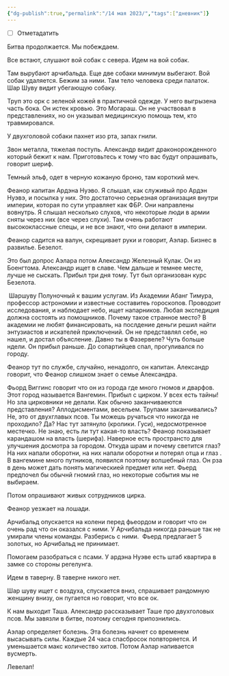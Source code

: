 ```yaml
---
{"dg-publish":true,"permalink":"/14 мая 2023/","tags":["дневник"]}
---
```


- [ ] Отметадатить

Битва продолжается. Мы побеждаем.

Все встают, слушают вой собак с севера. Идем на вой собак.

Там вырубают арчибальда. Еще две собаки минимум выбегают. Вой собак удаляется. Бежим за ними. Там тело человека среди палаток. Шар Шуву видит убегающую собаку.

Труп это орк с зеленой кожей в практичной одежде. У него выгрызена часть бока. Он истек кровью. Это Могараш. Он не участвовал в представлениях, но он указывал медицинскую помощь тем, кто травмировался.

У двухголовой собаки пахнет изо рта, запах гнили.

Звон металла, тяжелая поступь. Александр видит драконорожденного который бежит к нам. Приготовьтесь к тому что вас будут опрашивать, говорит шериф.

Темный эльф, одет в черную кожаную броню, там короткий меч.

Феанор капитан Ардэна Нуэво. Я слышал, как служивый про Ардэн Нуэвэ, и посылка у них. Это достаточно серьезная организация внутри империи, которая по сути управляет как ФБР. Они направлены вовнутрь. Я слышал несколько слухов, что некоторые люди в армии сняты через них (все через слухи). Там очень работают высококлассные спецы, и не все знают, что они делают в империи.

Феанор садится на валун, скрещивает руки и говорит, Аэлар. Бизнес в развилье. Безелот.

Это был допрос Аэлара потом Александр Железный Кулак. Он из Боенгтома. Александр ищет в славе. Чем дальше и темнее месте, лучше не сыскать. Прибыл три дня тому. Тут был организован курс Безелота.

 Шаршуву Полуночный к вашим услугам. Из Академии Абанг Тимура, профессор астрономии и известные составитеь гороскопов. Проводоит исследования, и наблюдает небо, ищет напарников. Любая экспедиция должна состоять из помощников. Почему такое странное место? В академии не любят финансировать, на послдение деньги решил найти энтузиастов и искателей приключений. Он не представлял себе, но нашел, и достал объясление. Давно ты в Фазервеле? Чуть больше ндели. Он прибыл раньше. До сопартийцев спал, прогуливался по городу.

Феанор тут по службе, случайно, ненадолго, он капитан. Александр говорит, что Феанор слишком знает о семье Александра.

Фьорд Виггинс говорит что он из города где много гномов и дварфов. Этот город называется Вангемин. Прибыл с цирком. У всех есть тайны! Но зла цирковники не делали. Как обычно заканчиваеются представления? Аплодисментами, весельем. Трупами заканчивались? Не, это от двухглавых псов. Ты можешь ручаться что никогда не проходило? Да? Нас тут затянуло (кролики. Гуси), недосмотренное местечко. Не знаю, есть ли тут какая-то власть? Феанор показывает карандашом на власть (шерифа). Наверное есть пространсто для улучшения досмотра за городом. Откуда шрам и почему светится глаз? На них напали оборотни, на них напали оборотни и потерял отца и глаз . В вангемине много путников, появился поэтому волшебный глаз. Он рза в день может дать понять магическией предмет или нет. Фьерд предпочел бы обычнй гномий глаз, но некоторые события мы не выбираем.

Потом опрашивают живых сотрудников цирка.

Феанор уезжает на лошади.

Арчибальд опускается на колени перед фьеордом и говорит что он очень рад что он оказался с ними. У Арчибальда никогда раньше так не умирали члены команды. Разберись с ними.  Фьерд предлагает 5 золотых, но Арчибальд не принимает.

Помогаем разобраться с псами. У ардэна Нуэве есть штаб квартира в замке со стороны регелунга.

Идем в таверну. В таверне никого нет.

Шар шуву ищет с воздуха, спускается вниз, спрашивает рандомную женщину внизу, он пугается но говорит, что все ок.

К нам выходит Таша. Александр рассказывает Таше про двухголовых псов. Мы завязли в битве, поэтому сегодня припознились.

Аэлар определяет болезнь. Эта болезнь начнет со временем высасывать силы. Каждые 24 часа спасбросок попвторяется. И уменьшается макс количество хитов. Потом Аэлар напивается вусмерть.

Левелап!